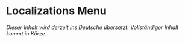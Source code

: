 # Localizations Menu

_Dieser Inhalt wird derzeit ins Deutsche übersetzt. Vollständiger Inhalt kommt in Kürze._
